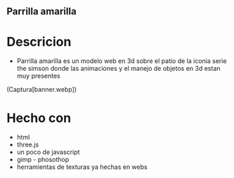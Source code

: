 ## Parrilla amarilla

# Descricion
- Parrilla amarilla es un modelo web en 3d sobre el patio de la iconia serie the simson 
donde las animaciones y el manejo de objetos en 3d estan muy presentes

(Captura[banner.webp])

# Hecho con
- html
- three.js
- un poco de javascript
- gimp - phosothop
- herramientas de texturas ya hechas en webs